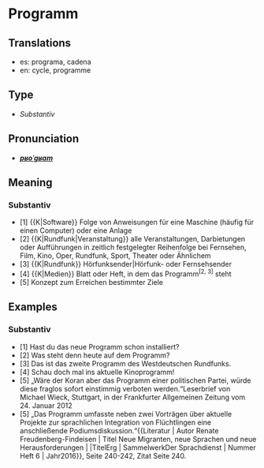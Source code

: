 # Programm
## Translations
- es: programa, cadena
- en: cycle, programme
## Type
- _Substantiv_
## Pronunciation
- **_[pʁoˈɡʁam](https://commons.wikimedia.org/wiki/File:De-Programm.ogg)_**
## Meaning
### Substantiv
- [1] {{K|Software}} Folge von Anweisungen für eine Maschine (häufig für einen Computer) oder eine Anlage
- [2] {{K|Rundfunk|Veranstaltung}} alle Veranstaltungen, Darbietungen oder Aufführungen in zeitlich festgelegter Reihenfolge bei Fernsehen, Film, Kino, Oper, Rundfunk, Sport, Theater oder Ähnlichem
- [3] {{K|Rundfunk}} Hörfunksender|Hörfunk- oder Fernsehsender
- [4] {{K|Medien}} Blatt oder Heft, in dem das Programm<sup>[2, 3]</sup> steht
- [5] Konzept zum Erreichen bestimmter Ziele
## Examples
### Substantiv
- [1] Hast du das neue Programm schon installiert?
- [2] Was steht denn heute auf dem Programm?
- [3] Das ist das zweite Programm des Westdeutschen Rundfunks.
- [4] Schau doch mal ins aktuelle Kinoprogramm!
- [5] „Wäre der Koran aber das Programm einer politischen Partei, würde diese fraglos sofort einstimmig verboten werden.“<ref>Leserbrief von Michael Wieck, Stuttgart, in der Frankfurter Allgemeinen Zeitung vom 24. Januar 2012</ref>
- [5] „Das Programm umfasste neben zwei Vorträgen über aktuelle Projekte zur sprachlichen Integration von Flüchtlingen eine anschließende Podiumsdiskussion.“<ref>{{Literatur | Autor Renate Freudenberg-Findeisen | Titel Neue Migranten, neue Sprachen und neue Herausforderungen | |TitelErg | SammelwerkDer Sprachdienst | Nummer Heft 6 | Jahr2016}}, Seite 240-242, Zitat Seite 240.</ref>
